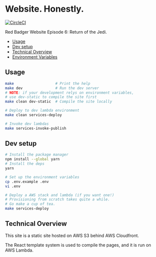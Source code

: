 Website. Honestly.
==================

[![CircleCI](https://circleci.com/gh/redbadger/website-honestly.svg?style=shield)](https://circleci.com/gh/redbadger/website-honestly)

Red Badger Website Episode 6: Return of the Jedi.

* [Usage](#usage)
* [Dev setup](#dev-setup)
* [Technical Overview](#technical-overview)
* [Environment Variables](https://github.com/redbadger/website-honestly/blob/master/docs/environment-variables.md)


## Usage

```sh
make                   # Print the help
make dev               # Run the dev server
# NOTE: if your development relys on environment variables,
# use dev-static to compile the site first
make clean dev-static  # Compile the site locally

# Deploy to dev lambda environment
make clean services-deploy

# Invoke dev lambdas
make services-invoke-publish
```


## Dev setup

```sh
# Install the package manager
npm install --global yarn
# Install the deps
yarn

# Set up the environment variables
cp .env.example .env
vi .env

# Deploy a AWS stack and lambda (if you want one!)
# Provisioning from scratch takes quite a while.
# Go make a cup of tea.
make services-deploy
```


## Technical Overview

This site is a static site hosted on AWS S3 behind AWS Cloudfront.

The React template system is used to compile the pages, and it is run on AWS
Lambda.
